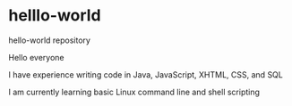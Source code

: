 # helllo-world
hello-world repository

Hello everyone

I have experience writing code in Java, JavaScript, XHTML, CSS, and SQL

I am currently learning basic Linux command line and shell scripting
